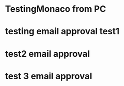 # TestingMonaco from PC
# testing email approval test1
# test2 email approval
# test 3 email approval
